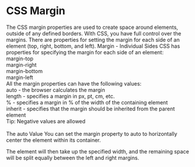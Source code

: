<h1>CSS Margin</h1>


The CSS margin properties are used to create space around elements, outside of any defined borders.
With CSS, you have full control over the margins. There are properties for setting the margin for each side of an element (top, right, bottom, and left).
Margin - Individual Sides
CSS has properties for specifying the margin for each side of an element:
<br>
margin-top<br>
margin-right<br>
margin-bottom<br>
margin-left<br>
All the margin properties can have the following values:
<br>
auto - the browser calculates the margin<br>
length - specifies a margin in px, pt, cm, etc.<br>
% - specifies a margin in % of the width of the containing element<br>
inherit - specifies that the margin should be inherited from the parent element<br>
Tip: Negative values are allowed <br>
<br>
The auto Value
You can set the margin property to auto to horizontally center the element within its container.

The element will then take up the specified width, and the remaining space will be split equally between the left and right margins.
